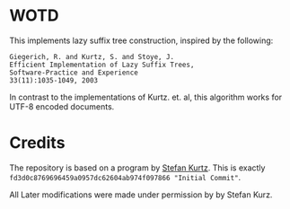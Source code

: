 # WOTD

This implements lazy suffix tree construction, inspired by the following:

```
Giegerich, R. and Kurtz, S. and Stoye, J.
Efficient Implementation of Lazy Suffix Trees,
Software-Practice and Experience
33(11):1035-1049, 2003
```

In contrast to the implementations of Kurtz. et. al, this algorithm works for
UTF-8 encoded documents.

# Credits

The repository is based on a program by [Stefan
Kurtz](https://www.biologie.uni-hamburg.de/service/wissenschaftsservice/mitarbeiter/professoren-promotionsverfahren/skurtz.html).
This is exactly `fd3d0c8769696459a0957dc62604ab974f097866 "Initial Commit"`.

All Later modifications were made under permission by by Stefan Kurz.
